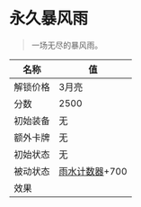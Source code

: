 # 永久暴风雨  
> 一场无尽的暴风雨。  
  
名称  |  值  
----  |  ----  
解锁价格  |  3月亮  
分数  |  2500  
初始装备  |  无  
额外卡牌  |  无  
初始状态  |  无  
被动状态  |  [雨水计数器](RainCounter.md)+700  
效果  |    


<script>document.title="永久暴风雨 - 卡牌生存百科 Card Survival Wiki";</script>